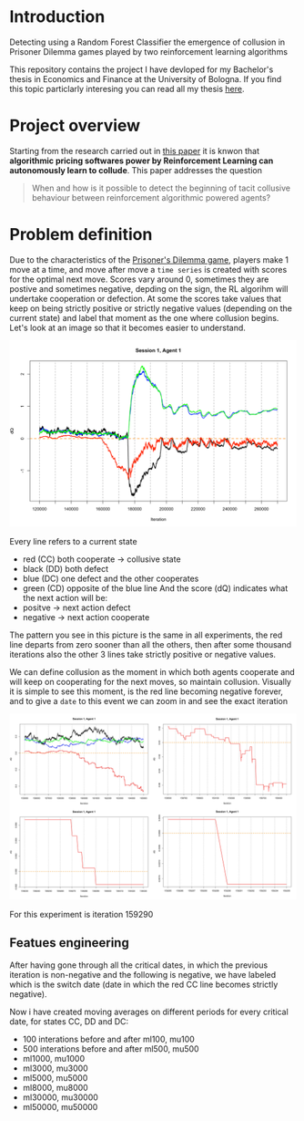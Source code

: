 # Introduction
Detecting using a Random Forest Classifier the emergence of collusion in Prisoner Dilemma games played by two reinforcement learning algorithms 

This repository contains the project I have devloped for my Bachelor's thesis in Economics and Finance at the University of Bologna. If you find this topic particlarly interesing you can read all my thesis [here](https://drive.google.com/drive/folders/1YdH2UBitbpYkWG83-rfi_8CWcSFTyeVC?usp=share_link). 


# Project overview
Starting from the research carried out in [this paper](https://www.aeaweb.org/articles?id=10.1257/aer.20190623) it is knwon that **algorithmic pricing softwares power by Reinforcement Learning can autonomously learn to collude**. This paper addresses the question
> When and how is it possible to detect the beginning of tacit collusive behaviour between reinforcement algorithmic powered agents?

# Problem definition
Due to the characteristics of the [Prisoner's Dilemma game](https://www.investopedia.com/terms/p/prisoners-dilemma.asp#:~:text=Understanding%20the%20Prisoner's%20Dilemma&text=The%20prisoner's%20dilemma%20presents%20a,parties%20choose%20to%20co%2Doperate), players make 1 move at a time, and move after move a `time series` is created with scores for the optimal next move. 
Scores vary around 0, sometimes they are postive and sometimes negative, depding on the sign, the RL algorihm will undertake cooperation or defection. At some the scores take values that keep on being strictly positive or strictly negative values (depending on the current state) and label that moment as the one where collusion begins. 
Let's look at an image so that it becomes easier to understand.

![alt text](https://github.com/manuelrech/Collusion/blob/main/images/zoom0.png)

Every line refers to a current state 
- red (CC) both cooperate -> collusive state
- black (DD) both defect 
- blue (DC) one defect and the other cooperates
- green (CD) opposite of the blue line
And the score (dQ) indicates what the next action will be:
- positve -> next action defect
- negative -> next action cooperate

The pattern you see in this picture is the same in all experiments, the red line departs from zero sooner than all the others, then after some thousand iterations also the other 3 lines take strictly positive or negative values. 

We can define collusion as the moment in which both agents cooperate and will keep on cooperating for the next moves, so maintain collusion. Visually it is simple to see this moment, is the red line becoming negative forever, and to give a `date` to this event we can zoom in and see the exact iteration 


![alt text](https://github.com/manuelrech/Collusion/blob/main/images/zooming_process.jpeg)

For this experiment is iteration 159290

## Featues engineering
After having gone through all the critical dates, in which the previous iteration is non-negative and the following is negative, we have labeled which is the switch date (date in which the red CC line becomes strictly negative). 

Now i have created moving averages on different periods for every critical date, for states CC, DD and DC:
- 100 interations before and after ml100, mu100
- 500 interations before and after ml500, mu500
- ml1000, mu1000
- ml3000, mu3000
- ml5000, mu5000
- ml8000, mu8000
- ml30000, mu30000
- ml50000, mu50000
